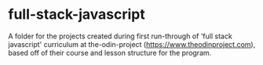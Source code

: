 # full-stack-javascript

A folder for the projects created during first run-through of 'full stack javascript' curriculum at the-odin-project (https://www.theodinproject.com), based off of their course and lesson structure for the program.
